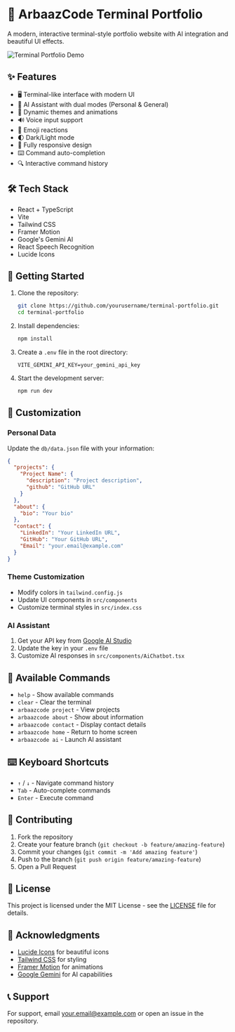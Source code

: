 # 🚀 ArbaazCode Terminal Portfolio

A modern, interactive terminal-style portfolio website with AI integration and beautiful UI effects.

![Terminal Portfolio Demo](https://source.unsplash.com/random/1200x630/?coding,terminal)

## ✨ Features

- 🖥️ Terminal-like interface with modern UI
- 🤖 AI Assistant with dual modes (Personal & General)
- 🎨 Dynamic themes and animations
- 🔊 Voice input support
- 💬 Emoji reactions
- 🌓 Dark/Light mode
- 📱 Fully responsive design
- ⌨️ Command auto-completion
- 🔍 Interactive command history

## 🛠️ Tech Stack

- React + TypeScript
- Vite
- Tailwind CSS
- Framer Motion
- Google's Gemini AI
- React Speech Recognition
- Lucide Icons

## 🚀 Getting Started

1. Clone the repository:
   ```bash
   git clone https://github.com/yourusername/terminal-portfolio.git
   cd terminal-portfolio
   ```

2. Install dependencies:
   ```bash
   npm install
   ```

3. Create a `.env` file in the root directory:
   ```env
   VITE_GEMINI_API_KEY=your_gemini_api_key
   ```

4. Start the development server:
   ```bash
   npm run dev
   ```

## 📝 Customization

### Personal Data
Update the `db/data.json` file with your information:

```json
{
  "projects": {
    "Project Name": {
      "description": "Project description",
      "github": "GitHub URL"
    }
  },
  "about": {
    "bio": "Your bio"
  },
  "contact": {
    "LinkedIn": "Your LinkedIn URL",
    "GitHub": "Your GitHub URL",
    "Email": "your.email@example.com"
  }
}
```

### Theme Customization
- Modify colors in `tailwind.config.js`
- Update UI components in `src/components`
- Customize terminal styles in `src/index.css`

### AI Assistant
1. Get your API key from [Google AI Studio](https://makersuite.google.com/app/apikey)
2. Update the key in your `.env` file
3. Customize AI responses in `src/components/AiChatbot.tsx`

## 🎯 Available Commands

- `help` - Show available commands
- `clear` - Clear the terminal
- `arbaazcode project` - View projects
- `arbaazcode about` - Show about information
- `arbaazcode contact` - Display contact details
- `arbaazcode home` - Return to home screen
- `arbaazcode ai` - Launch AI assistant

## ⌨️ Keyboard Shortcuts

- `↑` / `↓` - Navigate command history
- `Tab` - Auto-complete commands
- `Enter` - Execute command

## 🤝 Contributing

1. Fork the repository
2. Create your feature branch (`git checkout -b feature/amazing-feature`)
3. Commit your changes (`git commit -m 'Add amazing feature'`)
4. Push to the branch (`git push origin feature/amazing-feature`)
5. Open a Pull Request

## 📄 License

This project is licensed under the MIT License - see the [LICENSE](LICENSE) file for details.

## 🙏 Acknowledgments

- [Lucide Icons](https://lucide.dev) for beautiful icons
- [Tailwind CSS](https://tailwindcss.com) for styling
- [Framer Motion](https://www.framer.com/motion) for animations
- [Google Gemini](https://ai.google.dev) for AI capabilities

## 📞 Support

For support, email your.email@example.com or open an issue in the repository.